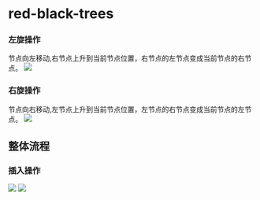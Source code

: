 # red-black-trees

### 左旋操作
节点向左移动,右节点上升到当前节点位置，右节点的左节点变成当前节点的右节点。
![](https://tva1.sinaimg.cn/large/008i3skNgy1gqzkgwfp79j31020ea7bo.jpg)


### 右旋操作
节点向右移动,左节点上升到当前节点位置，左节点的右节点变成当前节点的左节点。
![](https://tva1.sinaimg.cn/large/008i3skNgy1gqzkh7kl0kj314i0esdne.jpg)


## 整体流程
### 插入操作
![](https://tva1.sinaimg.cn/large/008i3skNgy1gqzpux3o4kj30xj0u0457.jpg)
![](https://tva1.sinaimg.cn/large/008i3skNgy1gqzpvcyhdcj30u010t0zw.jpg)